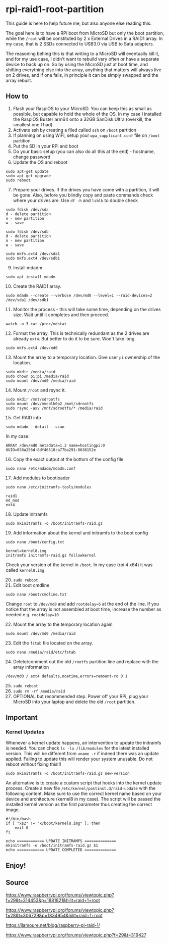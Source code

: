 # rpi-raid1-root-partition

This guide is here to help future me, but also anyone else reading this.

The goal here is to have a RPi boot from MicroSD but only the boot partition, while the `/root` will be constituted by 2 x External Drives in a RAID1 array. In my case, that is 2 SSDs connected to USB3.0 via USB to Sata adapters.

The reasoning behing this is that writing to a MicroSD will eventually kill it, and for my use case, I didn't want to rebuild very often or have a separate device to back up on. So by using the MicroSD just at boot time, and shifting everything else into the array, anything that matters will always live on 2 drives, and if one fails, in principle it can be simply swapped and the array rebuilt.

## How to

1. Flash your RaspiOS to your MicroSD. You can keep this as small as possible, but capable to hold the whole of the OS. In my case I installed the RaspiOS Buster arm64 onto a 32GB SanDisk Ultra (overkill, the smallest one I had)
2. Activate ssh by creating a filed called `ssh` on `/boot` partition
3. If planning on using WiFi, setup your `wpa_supplicant.conf` file on `/boot` partition
4. Put the SD in your RPi and boot
5. Do your basic setup (you can also do all this at the end) - hostname, change password
6. Update the OS and reboot
```
sudo apt-get update
sudo apt-get upgrade
sudo reboot
```
7. Prepare your drives. If the drives you have come with a partition, it will be gone. Also, before you blindly copy and paste commands check where your drives are. Use `df -h` and `lsblk` to double check
```
sudo fdisk /dev/sda
d - delete partition
n - new partition
w - save

sudo fdisk /dev/sdb
d - delete partition
n - new partition
w - save

sudo mkfs.ext4 /dev/sda1
sudo mkfs.ext4 /dev/sdb1
```
9. Install mdadm
```
sudo apt install mdadm
```
10. Create the RAID1 array.
```
sudo mdadm --create --verbose /dev/md0 --level=1 --raid-devices=2 /dev/sda1 /dev/sdb1
```
11. Monitor the process - this will take some time, depending on the drives size. Wait until it completes and then proceed.
```
watch -n 3 cat /proc/mdstat
```
12. Format the array. This is technically redundant as the 2 drives are already `ext4`. But better to do it to be sure. Won't take long.
```
sudo mkfs.ext4 /dev/md0
```
13. Mount the array to a temporary location. Give user `pi` ownership of the location.
```
sudo mkdir /media/raid
sudo chown pi:pi /media/raid
sudo mount /dev/md0 /media/raid
```
14. Mount `/root` and rsync it.
```
sudo mkdir /mnt/sdrootfs
sudo mount /dev/mmcblk0p2 /mnt/sdrootfs
sudo rsync -axv /mnt/sdrootfs/* /media/raid
```
15. Get RAID info
```
sudo mdadm --detail --scan
```
In my case:
```
ARRAY /dev/md0 metadata=1.2 name=hostingpi:0 UUID=058a256d:8df46518:a77ba291:8638152e
```
16. Copy the exact output at the bottom of the config file
```
sudo nano /etc/mdadm/mdadm.conf
```
17. Add modules to bootloader 
```
sudo nano /etc/initramfs-tools/modules
```
```
raid1
md_mod
ext4
```
18. Update initramfs
```
sudo mkinitramfs -o /boot/initramfs-raid.gz
```
19. Add information about the kernel and initramfs to the boot config
```
sudo nano /boot/config.txt
```
```
kernel=kernel8.img
initramfs initramfs-raid.gz followkernel
```
Check your version of the kernel in `/boot`. In my case (rpi 4 x64) it was called `kernel8.img`

20. `sudo reboot`
21. Edit boot cmdline
```
sudo nano /boot/cmdline.txt
```
Change `root` to `/dev/md0` and add `rootdelay=5` at the end of the line. If you notice that the array is not assembled at boot time, increase the number as needed e.g. `rootdelay=10`

22. Mount the array to the temporary location again
```
sudo mount /dev/md0 /media/raid
```
23. Edit the `fstab` file located on the array.
```
sudo nano /media/raid/etc/fstab
```
24. Delete/comment out the old `/rootfs` partition line and replace with the array information
```
/dev/md0 / ext4 defaults,noatime,errors=remount-ro 0 1
```
25. `sudo reboot`
26. `sudo rm -rf /media/raid`
27. OPTIONAL but recommended step. Power off your RPi, plug your MicroSD into your laptop and delete the old `/root` partition.

## Important
### Kernel Updates
Whenever a kernel update happens, an intervention to update the initramfs is needed. You can check `ls -la /lib/modules` for the latest installed version. This will be different from `uname -r` if indeed there was an update applied. Failing to update this will render your system unusable. Do not reboot without fixing this!!!
```
sudo mkinitramfs -o /boot/initramfs-raid.gz new-version
```

An alternative is to create a custom script that hooks into the kernel update process. Create a new file `/etc/kernel/postinst.d/raid-update` with the following content. Make sure to use the correct kernel name based on your device and architecture (kernel8 in my case). The script will be passed the installed kernel version as the first parameter thus creating the correct image.
```
#!/bin/bash
if [ "x$2" != "x/boot/kernel8.img" ]; then
	exit 0
fi

echo ============ UPDATE INITRAMFS ==============
mkinitramfs -o /boot/initramfs-raid.gz $1
echo ============ UPDATE COMPLETED ==============
```


## Enjoy!

## Source
https://www.raspberrypi.org/forums/viewtopic.php?f=29&t=314453&p=1881821&hilit=raid+1+root

https://www.raspberrypi.org/forums/viewtopic.php?f=28&t=306729&p=1834954&hilit=raid+1+root

https://jlamoure.net/blog/raspberry-pi-raid-1/

https://www.raspberrypi.org/forums/viewtopic.php?f=29&t=319427
